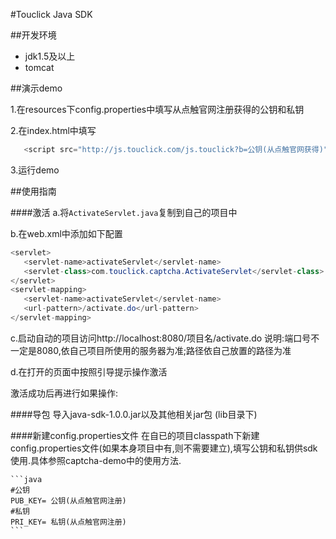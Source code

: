 #Touclick Java SDK


##开发环境
  
  - jdk1.5及以上
  - tomcat
  
##演示demo

1.在resources下config.properties中填写从点触官网注册获得的公钥和私钥
   
2.在index.html中填写
   ```java
      <script src="http://js.touclick.com/js.touclick?b=公钥(从点触官网获得)" ></script>
   ```
   
3.运行demo   


##使用指南

####激活
a.将`ActivateServlet.java`复制到自己的项目中
   
b.在web.xml中添加如下配置
   ```java
   <servlet>
      <servlet-name>activateServlet</servlet-name>
      <servlet-class>com.touclick.captcha.ActivateServlet</servlet-class>
   </servlet>
   <servlet-mapping>
      <servlet-name>activateServlet</servlet-name>
      <url-pattern>/activate.do</url-pattern>
   </servlet-mapping>
   ```
   
c.启动自动的项目访问http://localhost:8080/项目名/activate.do
   		说明:端口号不一定是8080,依自己项目所使用的服务器为准;路径依自己放置的路径为准

d.在打开的页面中按照引导提示操作激活

激活成功后再进行如果操作:

####导包
导入java-sdk-1.0.0.jar以及其他相关jar包 (lib目录下)

####新建config.properties文件
在自已的项目classpath下新建config.properties文件(如果本身项目中有,则不需要建立),填写公钥和私钥供sdk使用.具体参照captcha-demo中的使用方法.

	```java
	#公钥
	PUB_KEY= 公钥(从点触官网注册)
	#私钥
	PRI_KEY= 私钥(从点触官网注册)
	```
    	

